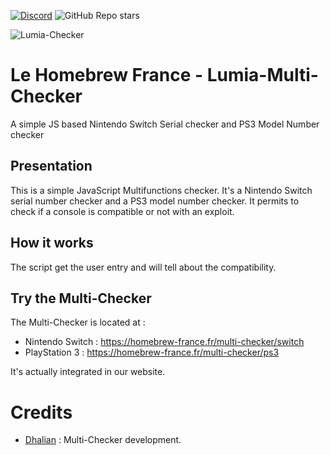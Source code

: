 [![Discord](https://img.shields.io/discord/883623179979984896?logo=discord&label=Le%20Homebrew%20France)](https://discord.gg/le-homebrew-france-883623179979984896) ![GitHub Repo stars](https://img.shields.io/github/stars/homebrewfrance/Lumia-Multi-Checker)

![Lumia-Checker](https://cdn.homebrew-france.site/github/lumia-multi-checker.png)

# Le Homebrew France - Lumia-Multi-Checker
A simple JS based Nintendo Switch Serial checker and PS3 Model Number checker

## Presentation 
This is a simple JavaScript Multifunctions checker. 
It's a Nintendo Switch serial number checker and a PS3 model number checker. It permits to check if a console is compatible or not with an exploit.

## How it works
The script get the user entry and will tell about the compatibility.

## Try the Multi-Checker
The Multi-Checker is located at :
- Nintendo Switch : https://homebrew-france.fr/multi-checker/switch
- PlayStation 3 : https://homebrew-france.fr/multi-checker/ps3
  
It's actually integrated in our website.

# Credits 
- [Dhalian](https://github.com/Dhalian) : Multi-Checker development.
